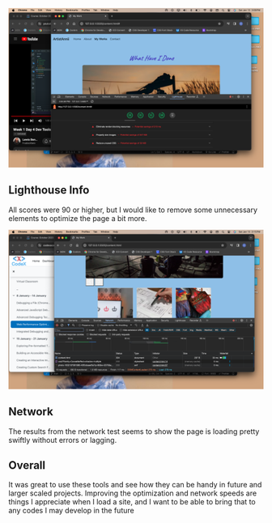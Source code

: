 ![Lighthouse Audit](image.png)

## Lighthouse Info

All scores were 90 or higher, but I would like to remove some unnecessary elements to optimize the page a bit more.

![Network Activity](image-1.png)

## Network

The results from the network test seems to show the page is loading pretty swiftly without errors or lagging.

## Overall

It was great to use these tools and see how they can be handy in future and larger scaled projects. Improving the optimization and network speeds are things I appreciate when I load a site, and I want to be able to bring that to any codes I may develop in the future
